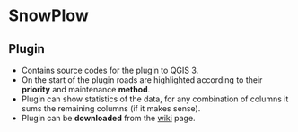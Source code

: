 # SnowPlow

## Plugin 
- Contains source codes for the plugin to QGIS 3.
- On the start of the plugin roads are highlighted according to their **priority** and maintenance **method**.
- Plugin can show statistics of the data, for any combination of columns it sums the remaining columns (if it makes sense). 
- Plugin can be **downloaded** from the [wiki](https://github.com/pixelneo/SnowPlow/wiki) page.
